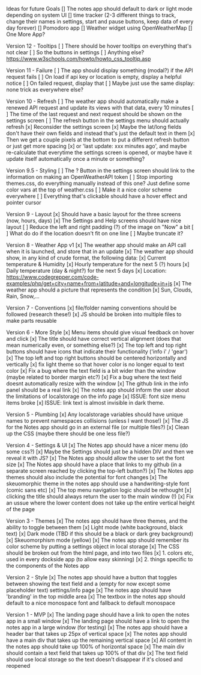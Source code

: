 Ideas for future Goals
[] The notes app should default to dark or light mode depending on system UI
[] time tracker (2-3 different things to track, change their names in settings, start and pause buttons, keep data of every day forever)
[] Pomodoro app
[] Weather widget using OpenWeatherMap
[] One More App?

Version 12 - Tooltips
[ ] There should be hover tooltips on everything that's not clear
  [ ] So the buttons in settings
  [ ] Anything else?
  https://www.w3schools.com/howto/howto_css_tooltip.asp

Version 11 - Failure
[ ] The app should display something (modal?) if the API request fails
  [ ] On load if api key or location is empty, display a helpful notice
  [ ] On failed request, display that
  [ ] Maybe just use the same display: none trick as everywhere else?

Version 10 - Refresh
[ ] The weather app should automatically make a renewed API request and update its views with that data, every 10 minutes
[ ] The time of the last request and next request should be shown on the settings screen
[ ] The refresh button in the settings menu should actually refresh
[x] Reconsider the settings screen
  [x] Maybe the lat/long fields don't have their own fields and instead that's just the default text in them
  [x] Then we get a couple pixels at the bottom to put a different refresh button or just get more spacing
    [x] or 'last update: xxx minutes ago', and maybe re-calculate that everytime the settings screen is opened, or maybe have it update itself automatically once a minute or something?

Version 9.5 - Styling
[ ] The ? Button in the settings screen should link to the information on making an OpenWeatherAPI token
[ ] Stop importing themes.css, do everything manually instead of this one? Just define some color vars at the top of weather.css
[ ] Make it a nice color scheme everywhere
[ ] Everything that's clickable should have a hover effect and pointer cursor

Version 9 - Layout
[x] Should have a basic layout for the three screens (now, hours, days)
[x] The Settings and Help screens should have nice layout
[ ] Reduce the left and right padding (?) of the image on "Now" a bit
[ ] What do do if the location doesn't fit on one line
  [ ] Maybe truncate it?

Version 8 - Weather App v1
[x] The weather app should make an API call when it is launched, and store that in an update
[x] The weather app should show, in any kind of crude format, the following data:
  [x] Current temperature & Humidity
  [x] Hourly temperature for the next 5 (?) hours
  [x] Daily temperature (day & night?) for the next 5 days
  [x] Location: https://www.codegrepper.com/code-examples/php/get+city+name+from+latitude+and+longitude+in+js
[x] The weather app should a picture that represents the condition
  [x] Sun, Clouds, Rain, Snow,... 

Version 7 - Conventions
[x] file/folder naming conventions should be followed (research these!)
[x] JS should be broken into multiple files to make parts reusable

Version 6 - More Style
[x] Menu items should give visual feedback on hover and click
[x] The title should have correct vertical alignment (does that mean numerically even, or something else?)
[x] The top left and top right buttons should have icons that indicate their functionality ('info i' / 'gear')
[x] The top left and top right buttons should be centered horizontally and vertically
[x] fix light theme so that hover color is no longer equal to text color
[x] Fix a bug where the text field is a bit wider than the window (maybe related to border margin etc?)
[x] Fix a bug where the text field doesnt automatically resize with the window
[x] The github link in the info panel should be a real link
[x] The notes app should inform the user about the limitations of localstorage on the info page 
[x] ISSUE: font size menu items broke
[x] ISSUE: link text is almost invisible in dark theme.

Version 5 - Plumbing
[x] Any localstorage variables should have unique names to prevent namespaces collisions (unless I want those!)
[x] The JS for the Notes app should go in an external file (or multiple files?)
[x] Clean up the CSS (maybe there should be one less file?)

Version 4 - Settings & UI
[x] The Notes app should have a nicer menu (do some css?)
[x] Maybe the Settings should just be a hidden DIV and then we reveal it with JS?
[x] The Notes app should allow the user to set the font size
[x] The Notes app should have a place that links to my github (in a separate screen reached by clicking the top-left button?)
[x] The Notes app themes should also include the potential for font changes
[x] The skeuomorphic theme in the notes app should use a handwriting-style font (comic sans etc)
[x] The top menu navigation logic should be rethought
  [x] clicking the title should always return the user to the main window
(!) [x] Fix an ussue where the lower content does not take up the entire vertical height of the page

Version 3 - Themes 
[x] The notes app should have three themes, and the ability to toggle between them
  [x] Light mode (white background, black text)
  [x] Dark mode (TBD if this should be a black or dark grey background)
  [x] Skeuomorphism mode (yellow)
[x] The notes app should remember its color scheme by putting a settings object in local storage
[x] The CSS should be broken out from the html page, and into two files
  [x] 1. colors etc, used in every dockside app (to allow easy skinning)
  [x] 2. things specific to the components of the Notes app

Version 2 - Style
[x] The notes app should have a button that toggles between showing the text field 
   and a (empty for now except some placeholder text) settings/info page
[x] The notes app should have 'branding' in the top middle area
[x] The textbox in the notes app should default to a nice monospace font and fallback to default monospace

Version 1 - MVP
[x] The landing page should have a link to open the notes app in a small window
[x] The landing page should have a link to open the notes app in a large window (for testing)
[x] The notes app should have a header bar that takes up 25px of vertical space
[x] The notes app should have a main div that takes up the remaining vertical space
[x] All content in the notes app should take up 100% of horizontal space
[x] The main div should contain a text field that takes up 100% of that div
[x] The text field should use local storage so the text doesn't disappear if it's closed and reopened
